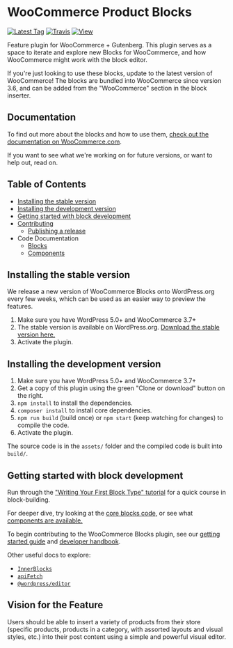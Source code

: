 # WooCommerce Product Blocks

[![Latest Tag](https://img.shields.io/github/tag/woocommerce/woocommerce-gutenberg-products-block.svg?style=flat&label=Latest%20Tag)](https://github.com/woocommerce/woocommerce-gutenberg-products-block/releases)
[![Travis](https://travis-ci.com/woocommerce/woocommerce-gutenberg-products-block?branch=master)](https://travis-ci.com/woocommerce/woocommerce-gutenberg-products-block)
[![View](https://img.shields.io/badge/Project%20Components-brightgreen.svg?style=flat)](https://woocommerce.github.io/woocommerce-gutenberg-products-block)

Feature plugin for WooCommerce + Gutenberg. This plugin serves as a space to iterate and explore new Blocks for WooCommerce, and how WooCommerce might work with the block editor.

If you're just looking to use these blocks, update to the latest version of WooCommerce! The blocks are bundled into WooCommerce since version 3.6, and can be added from the "WooCommerce" section in the block inserter.

## Documentation

To find out more about the blocks and how to use them, [check out the documentation on WooCommerce.com](https://docs.woocommerce.com/document/woocommerce-blocks/).

If you want to see what we're working on for future versions, or want to help out, read on.

## Table of Contents

-   [Installing the stable version](#installing-the-stable-version)
-   [Installing the development version](#installing-the-development-version)
-   [Getting started with block development](#getting-started-with-block-development)
-   [Contributing](docs)
    -   [Publishing a release](docs/releases/readme.md)
-   Code Documentation
    -   [Blocks](assets/js/blocks)
    -   [Components](assets/js/components)

## Installing the stable version

We release a new version of WooCommerce Blocks onto WordPress.org every few weeks, which can be used as an easier way to preview the features.

1. Make sure you have WordPress 5.0+ and WooCommerce 3.7+
2. The stable version is available on WordPress.org. [Download the stable version here.](https://wordpress.org/plugins/woo-gutenberg-products-block/)
3. Activate the plugin.

## Installing the development version

1. Make sure you have WordPress 5.0+ and WooCommerce 3.7+
2. Get a copy of this plugin using the green "Clone or download" button on the right.
3. `npm install` to install the dependencies.
4. `composer install` to install core dependencies.
5. `npm run build` (build once) or `npm start` (keep watching for changes) to compile the code.
6. Activate the plugin.

The source code is in the `assets/` folder and the compiled code is built into `build/`.

## Getting started with block development

Run through the ["Writing Your First Block Type" tutorial](https://wordpress.org/gutenberg/handbook/designers-developers/developers/tutorials/block-tutorial/) for a quick course in block-building.

For deeper dive, try looking at the [core blocks code,](https://github.com/WordPress/gutenberg/tree/master/packages/block-library/src) or see what [components are available.](https://github.com/WordPress/gutenberg/tree/master/packages/components/src)

To begin contributing to the WooCommerce Blocks plugin, see our [getting started guide](./docs/contributors/getting-started.md) and [developer handbook](./docs/readme.md).

Other useful docs to explore:

-   [`InnerBlocks`](https://github.com/WordPress/gutenberg/blob/master/packages/block-editor/src/components/inner-blocks/README.md)
-   [`apiFetch`](https://wordpress.org/gutenberg/handbook/designers-developers/developers/packages/packages-api-fetch/)
-   [`@wordpress/editor`](https://github.com/WordPress/gutenberg/blob/master/packages/editor/README.md)

## Vision for the Feature

Users should be able to insert a variety of products from their store (specific products, products in a category, with assorted layouts and visual styles, etc.) into their post content using a simple and powerful visual editor.
